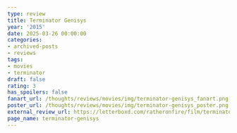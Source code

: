 ```yaml
---
type: review
title: Terminator Genisys
year: '2015'
date: 2025-03-26 00:00:00
categories:
- archived-posts
- reviews
tags:
- movies
- terminator
draft: false
rating: 3
has_spoilers: false
fanart_url: /thoughts/reviews/movies/img/terminator-genisys_fanart.png
poster_url: /thoughts/reviews/movies/img/terminator-genisys_poster.png
external_review_url: https://letterboxd.com/ratheronfire/film/terminator-genisys/
page_name: terminator-genisys
---
```


